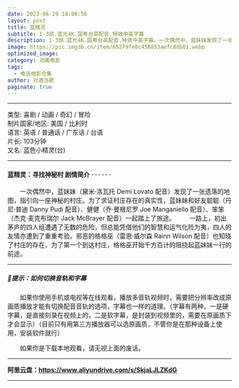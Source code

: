```yaml
---
date: 2023-06-29 18:08:56
layout: post
title: 蓝精灵
subtitle: 1-3部.蓝光4K.国粤台英配音.特效中英字幕
description: 1-3部.蓝光4K.国粤台英配音.特效中英字幕。一次偶然中，蓝妹妹发现了一张遗落的地图，指引向一座神秘的村庄。为了求证村庄存在的真实性，蓝妹妹和好友聪聪、健健、笨笨一起踏上了旅途....
image: https://pic.imgdb.cn/item/65279fe8c458853aefc8db01.webp
optimized_image: 
category: 动画电影
tags:
  - 电话电影合集
author: 对酒当歌
paginate: true
---
```


---

类型: 喜剧 / 动画 / 奇幻 / 冒险  
制片国家/地区: 美国 / 比利时  
语言: 英语  /  普通话 /  广东话  /  台语  
片长: 103分钟  
又名: 蓝色小精灵(台)  

---

#### 蓝精灵：寻找神秘村 剧情简介 · · · · · ·

　　一次偶然中，蓝妹妹（黛米·洛瓦托 Demi Lovato 配音）发现了一张遗落的地图，指引向一座神秘的村庄。为了求证村庄存在的真实性，蓝妹妹和好友聪聪（丹尼·普迪 Danny Pudi 配音）、健健（乔·曼根尼罗 Joe Manganiello 配音）、笨笨（杰克·麦克布瑞尔 Jack McBrayer 配音）一起踏上了旅途。
　　一路上，初出茅庐的四人组遭遇了无数的危险，但总能凭借他们的智慧和运气化险为夷，四人的友情亦遭到了重重考验。邪恶的格格巫（雷恩·威尔森 Rainn Wilson 配音）也知晓了村庄的存在，为了第一个到达村庄，格格巫开始千方百计的阻挠起蓝妹妹一行的前途。

---

##### 🔔提示：如何切换音轨和字幕

　　如果你使用手机或电视等在线观看，播放多音轨视频时，需要把分辨率改成原画质播放才能有切换配音音轨的选项，字幕也一样的道理。（字幕有两种，一是硬字幕，是直接刻录在视频上的，二是软字幕，是封装到视频里的，需要在原画质下才会显示）（目前只有用第三方播放器可以选原画质，不管你是在那种设备上使用，安装软件就行）

　　如果你是下载本地观看，请无视上面的废话。

---

**阿里云盘：<https://www.aliyundrive.com/s/SkjaLJLZKdG>**

---
